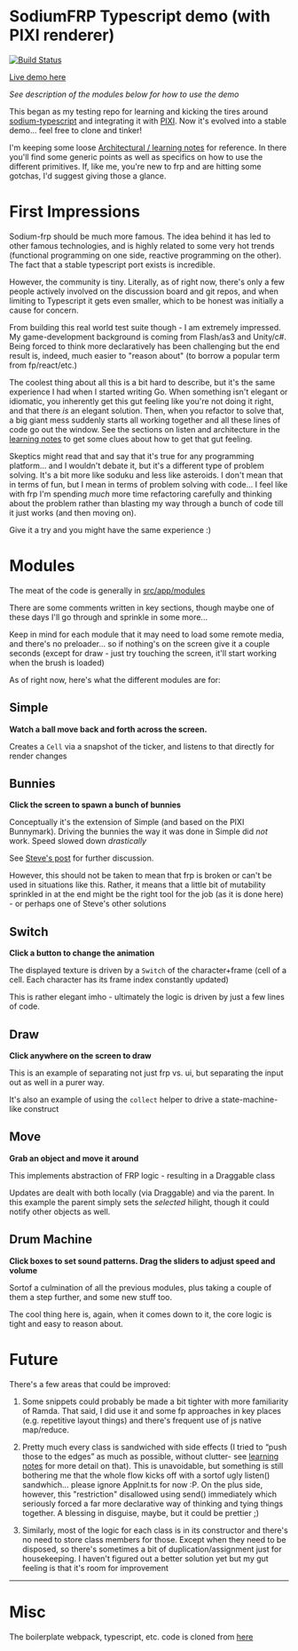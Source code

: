 # SodiumFRP Typescript demo (with PIXI renderer)

[![Build Status](https://travis-ci.org/dakom/sodium-typescript-playground.svg?branch=master)](https://travis-ci.org/dakom/sodium-typescript-playground)

[Live demo here](https://dakom.github.io/sodium-typescript-playground)

_See description of the modules below for how to use the demo_

This began as my testing repo for learning and kicking the tires around [sodium-typescript](https://github.com/SodiumFRP/sodium-typescript) and integrating it with [PIXI](http://www.pixijs.com/). Now it's evolved into a stable demo... feel free to clone and tinker!

I'm keeping some loose [Architectural / learning notes](Notes.md) for reference. In there you'll find some generic points as well as specifics on how to use the different primitives. If, like me, you're new to frp and are hitting some gotchas, I'd suggest giving those a glance.

# First Impressions

Sodium-frp should be much more famous. The idea behind it has led to other famous technologies, and is highly related to some very hot trends (functional programming on one side, reactive programming on the other). The fact that a stable typescript port exists is incredible.

However, the community is tiny. Literally, as of right now, there's only a few people actively involved on the discussion board and git repos, and when limiting to Typescript it gets even smaller, which to be honest was initially a cause for concern.

From building this real world test suite though - I am extremely impressed. My game-development background is coming from Flash/as3 and Unity/c#. Being forced to think more declaratively has been challenging but the end result is, indeed, much easier to "reason about" (to borrow a popular term from fp/react/etc.)

The coolest thing about all this is a bit hard to describe, but it's the same experience I had when I started writing Go. When something isn't elegant or idiomatic, you inherently get this gut feeling like you're not doing it right, and that there _is_ an elegant solution. Then, when you refactor to solve that, a big giant mess suddenly starts all working together and all these lines of code go out the window. See the sections on listen and architecture in the [learning notes](Notes.md) to get some clues about how to get that gut feeling.

Skeptics might read that and say that it's true for any programming platform... and I wouldn't debate it, but it's a different type of problem solving. It's a bit more like soduku and less like asteroids. I don't mean that in terms of fun, but I mean in terms of problem solving with code... I feel like with frp I'm spending _much_ more time refactoring carefully and thinking about the problem rather than blasting my way through a bunch of code till it just works (and then moving on).

Give it a try and you might have the same experience :)

# Modules

The meat of the code is generally in [src/app/modules](src/app/modules)

There are some comments written in key sections, though maybe one of these days I'll go through and sprinkle in some more...

Keep in mind for each module that it may need to load some remote media, and there's no preloader... so if nothing's on the screen give it a couple seconds (except for draw - just try touching the screen, it'll start working when the brush is loaded)

As of right now, here's what the different modules are for:

## Simple

**Watch a ball move back and forth across the screen.**

Creates a `Cell` via a snapshot of the ticker, and listens to that directly for render changes

## Bunnies

**Click the screen to spawn a bunch of bunnies**

Conceptually it's the extension of Simple (and based on the PIXI Bunnymark).
Driving the bunnies the way it was done in Simple did _not_ work. Speed slowed down _drastically_

See [Steve's post](http://sodium.nz/t/understanding-listen/171/5?u=dakom) for further discussion.

However, this should not be taken to mean that frp is broken or can't be used in situations like this. Rather, it means that a little bit of mutability sprinkled in at the end might be the right tool for the job (as it is done here) - or perhaps one of Steve's other solutions

## Switch

**Click a button to change the animation**

The displayed texture is driven by a `Switch` of the character+frame (cell of a cell. Each character has its frame index constantly updated)

This is rather elegant imho - ultimately the logic is driven by just a few lines of code.

## Draw

**Click anywhere on the screen to draw**

This is an example of separating not just frp vs. ui, but separating the input out as well in a purer way.

It's also an example of using the `collect` helper to drive a state-machine-like construct

## Move

**Grab an object and move it around**

This implements abstraction of FRP logic - resulting in a Draggable class

Updates are dealt with both locally (via Draggable) and via the parent. In this example the parent simply sets the _selected_ hilight, though it could notify other objects as well.

## Drum Machine

**Click boxes to set sound patterns. Drag the sliders to adjust speed and volume**

Sortof a culmination of all the previous modules, plus taking a couple of them a step further, and some new stuff too.

The cool thing here is, again, when it comes down to it, the core logic is tight and easy to reason about.

# Future

There's a few areas that could be improved:

1. Some snippets could probably be made a bit tighter with more familiarity of Ramda. That said, I did use it and some fp approaches in key places (e.g. repetitive layout things) and there's frequent use of js native map/reduce.

2. Pretty much every class is sandwiched with side effects (I tried to “push those to the edges” as much as possible, without clutter- see [learning notes](Notes.md) for more detail on that). This is unavoidable, but something is still bothering me that the whole flow kicks off with a sortof ugly listen() sandwhich... please ignore AppInit.ts for now :P. On the plus side, however, this "restriction" disallowed using send() immediately which seriously forced a far more declarative way of thinking and tying things together. A blessing in disguise, maybe, but it could be prettier ;)

3. Similarly, most of the logic for each class is in its constructor and there's no need to store class members for those. Except when they need to be disposed, so there's sometimes a bit of duplication/assignment just for housekeeping. I haven't figured out a better solution yet but my gut feeling is that it's room for improvement

----

# Misc

The boilerplate webpack, typescript, etc. code is cloned from [here](https://github.com/dakom/html5-boilerplate/tree/barebones)